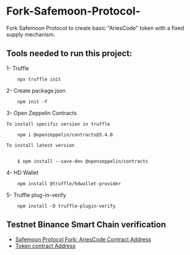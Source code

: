 # Fork-Safemoon-Protocol-

Fork Safemoon Protocol to create basic "AriesCode" token with a fixed supply mechanism. 

## Tools needed to run this project:

1- Truffle 

        npx truffle init

2- Create package.json

        npm init -f 

3- Open Zeppelin Contracts

    To install specific version in truffle

        npm i @openzeppelin/contracts@3.4.0

    To install latest version 


        $ npm install --save-dev @openzeppelin/contracts

4- HD Wallet

        npm install @truffle/hdwallet-provider

5- Truffle plug-in-verify

        npm install -D truffle-plugin-verify


## Testnet Binance Smart Chain verification


* [Safemoon Protocol Fork: AriesCode Contract Address](https://testnet.bscscan.com/address/0x2933D4aA5335FfA4F7C46B0Af8DFA3658938CEF4#contracts)
* [Token contract Address](https://testnet.bscscan.com/address/0x513263A551425FF137dAa18F96948cE95636B9D8#contracts)

